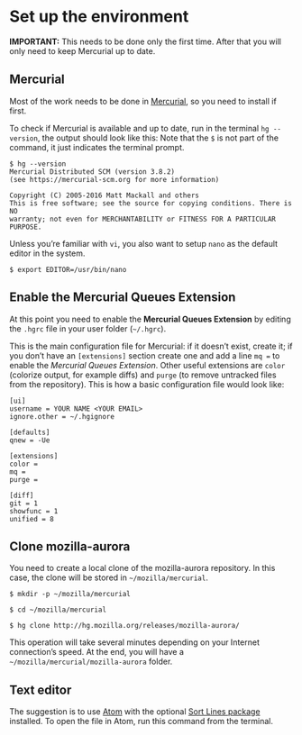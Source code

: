 # Set up the environment
**IMPORTANT:** This needs to be done only the first time. After that you will only need to keep Mercurial up to date.

## Mercurial
Most of the work needs to be done in [Mercurial](https://www.mercurial-scm.org/downloads), so you need to install if first.

To check if Mercurial is available and up to date, run in the terminal `hg --version`, the output should look like this:
Note that the `$` is not part of the command, it just indicates the terminal prompt.
```
$ hg --version
Mercurial Distributed SCM (version 3.8.2)
(see https://mercurial-scm.org for more information)

Copyright (C) 2005-2016 Matt Mackall and others
This is free software; see the source for copying conditions. There is NO
warranty; not even for MERCHANTABILITY or FITNESS FOR A PARTICULAR PURPOSE.
```

Unless you’re familiar with `vi`, you also want to setup `nano` as the default editor in the system.
```
$ export EDITOR=/usr/bin/nano
```

## Enable the Mercurial Queues Extension
At this point you need to enable the **Mercurial Queues Extension** by editing the `.hgrc` file in your user folder (`~/.hgrc`).

This is the main configuration file for Mercurial: if it doesn’t exist, create it; if you don’t have an `[extensions]` section create one and add a line `mq =` to enable the *Mercurial Queues Extension*. Other useful extensions are `color` (colorize output, for example diffs) and `purge` (to remove untracked files from the repository). This is how a basic configuration file would look like:

```
[ui]
username = YOUR NAME <YOUR EMAIL>
ignore.other = ~/.hgignore

[defaults]
qnew = -Ue

[extensions]
color =
mq =
purge =

[diff]
git = 1
showfunc = 1
unified = 8
```

## Clone mozilla-aurora
You need to create a local clone of the mozilla-aurora repository. In this case, the clone will be stored in `~/mozilla/mercurial`.
```
$ mkdir -p ~/mozilla/mercurial

$ cd ~/mozilla/mercurial

$ hg clone http://hg.mozilla.org/releases/mozilla-aurora/
```

This operation will take several minutes depending on your Internet connection’s speed. At the end, you will have a `~/mozilla/mercurial/mozilla-aurora` folder.

## Text editor
The suggestion is to use [Atom](https://atom.io/) with the optional [Sort Lines package](https://atom.io/packages/sort-lines) installed. To open the file in Atom, run this command from the terminal.
